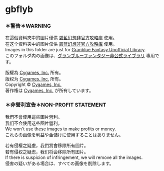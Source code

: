 # gbflyb

### ＊警告＊WARNING

在這個資料夾中的圖片僅供 [碧藍幻想非官方攻略庫](https://gbflyb.com/) 使用。  
在这个资料夹中的图片仅供 [碧蓝幻想非官方攻略库](https://gbflyb.com/) 使用。  
Images in this folder are just for [Granblue Fantasy Unofficial Library](https://gbflyb.com/).  
このフォルダ内の画像は、[グランブルーファンタジー非公式ライブラリ](https://gbflyb.com/) 専用です。  

版權為 [Cygames, Inc.](https://www.cygames.co.jp/) 所有。  
版权为 [Cygames, Inc.](https://www.cygames.co.jp/) 所有。  
Copyright © [Cygames, Inc.](https://www.cygames.co.jp/)  
著作権は [Cygames, Inc.](https://www.cygames.co.jp/) が所有しています。  

### ＊非營利宣告＊NON-PROFIT STATEMENT

我們不會使用這些圖片營利。  
我们不会使用这些图片營利。  
We won't use these images to make profits or money.  
これらの画像を利益や金儲けに使用することはありません。  

若有侵權之疑慮，我們將會移除所有圖片。  
若有侵权之疑虑，我们将会移除所有图片。  
If there is suspicion of infringement, we will remove all the images.  
侵害の疑いがある場合は、すべての画像を削除します。  
